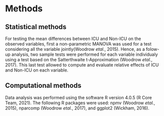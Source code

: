 # Methods

## Statistical methods

For testing the mean differences between ICU and Non-ICU on the observed variables, first a non-parametric MANOVA was used for a test considering all the variable jointly(Woodrow _etal._, 2015). Hence, as a folow-up analysis, two sample tests were performed for each variable individualy using a test based on the Satterthwaite t-Approximation (Woodrow _etal._, 2017). This last test allowed to compute and evaluate relative effects of ICU and Non-ICU on each variable.

## Computational methods

Data analysis was performed using the software R version 4.0.5 (R Core Team, 2021). The following R packages were used: npmv (Woodrow _etal._, 2015), nparcomp (Woodrow _etal._, 2017), and ggplot2 (Wickham, 2016).